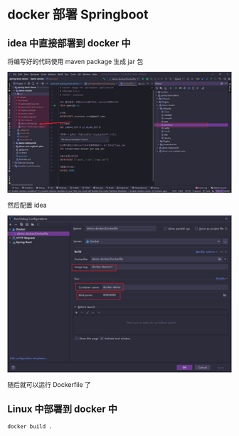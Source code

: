 # docker 部署 Springboot

## idea 中直接部署到 docker 中

将编写好的代码使用 maven package 生成 jar 包

![image-20230103192924018](assets/image-20230103192924018.png)

然后配置 idea 

![image-20230103193105438](assets/image-20230103193105438.png)

随后就可以运行 Dockerfile  了

## Linux 中部署到 docker 中

```dockerfile
docker build .
```

